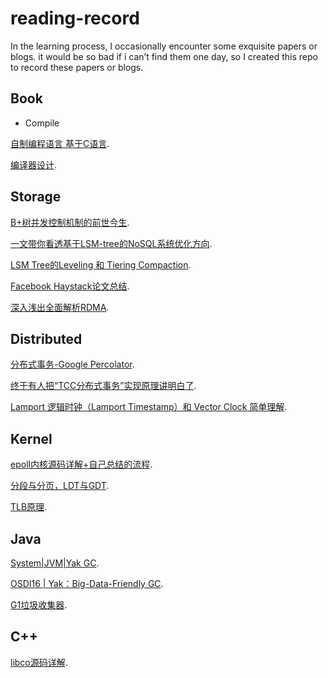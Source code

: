 # reading-record
In the learning process, I occasionally encounter some exquisite papers or blogs. it would be so bad if i can’t find them one day, so I created this repo to record these papers or blogs.


## Book


- Compile

 [自制编程语言 基于C语言](https://book.douban.com/subject/30311070/).
 
 [编译器设计](https://book.douban.com/subject/20436488/).
 

 

## Storage

 [B+树并发控制机制的前世今生](https://zhuanlan.zhihu.com/p/50112182).
 
 [一文带你看透基于LSM-tree的NoSQL系统优化方向](https://zhuanlan.zhihu.com/p/351241814).
 
 [LSM Tree的Leveling 和 Tiering Compaction](https://zhuanlan.zhihu.com/p/112574579).

 [Facebook Haystack论文总结](https://zhuanlan.zhihu.com/p/61552881).
 
 [深入浅出全面解析RDMA](https://blog.csdn.net/qq_21125183/article/details/80563463).



## Distributed

 [分布式事务-Google Percolator](https://zhuanlan.zhihu.com/p/53197633).
 
 [终于有人把“TCC分布式事务”实现原理讲明白了]( https://www.cnblogs.com/jajian/p/10014145.html).
 
 [Lamport 逻辑时钟（Lamport Timestamp）和 Vector Clock 简单理解]( https://www.inlighting.org/archives/lamport-timestamp-vector-clock/).
 

## Kernel

 [epoll内核源码详解+自己总结的流程](https://www.nowcoder.com/discuss/26226).

 [分段与分页，LDT与GDT](https://blog.csdn.net/yleek/article/details/8204393).
 
 [TLB原理](https://zhuanlan.zhihu.com/p/108425561).
 
 
## Java

 [System|JVM|Yak GC](https://zhuanlan.zhihu.com/p/161963173).
 
 [OSDI16 | Yak：Big-Data-Friendly GC](https://zhuanlan.zhihu.com/p/84361982).
 
 [G1垃圾收集器](https://www.jianshu.com/p/107030c48f64).
 
## C++
 [libco源码详解](https://max.book118.com/html/2017/0924/134893247.shtm).




